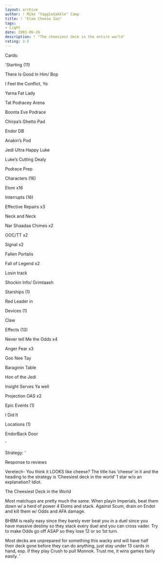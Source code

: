```yaml
---
layout: archive
author: ! Mike "YaggleGakkle" Camp
title: ! "Elom Cheese Zoo"
tags:
- Light
date: 2001-06-26
description: ! "The cheesiest deck in the entire world"
rating: 3.5
---
```

Cards: 

'Starting (11)

There Is Good In Him/ Bop

I Feel the Conflict, Yo

Yarna Fat Lady

Tat Podracey Arena

Boonta Eve Podrace

Chirpa’s Ghetto Pad

Endor DB

Anakin’s Pod

Jedi Ultra Happy Luke

Luke’s Cutting Dealy

Podrace Prep


Characters (16) 

Elom x16


Interrupts (16)

Effective Repairs x3

Neck and Neck

Nar Shaadaa Chimes x2

OOC/TT x2

Signal x2

Fallen Portalis

Fall of Legend x2

Losin track

Shockin Info/ Grimtaash


Starships (1)

Red Leader in


Devices (1)

Claw


Effects (13)

Never tell Me the Odds x4

Anger Fear x3

Goo Nee Tay

Baraginin Table

Hon of the Jedi

Insight Serves Ya well

Projection OAS x2


Epic Events (1)

I Did It


Locations (1)

EndorBack Door


'

Strategy: '

Response to reviews

Veretech- You think it LOOKS like cheese? The title has ’cheese’ in it and the heading to the strategy is ’Cheesiest deck in the world’  1 star w/o an explanation? Idiot.


The Cheesiest Deck in the World


Most matchups are pretty much the same.  When playin Imperials, beat them down w/ a herd of power 4 Eloms and stack.  Against Scum, drain on Endor and kill them w/ Odds and AFA damage.


BHBM is really easy since they barely ever beat you in a duel since you have massive destiny so they stack every duel and you can cross vader.  Try to make Odds go off ASAP so they lose 12 or so 1st turn. 


Most decks are unprepared for something this wacky and will have half their deck gone before they can do anything, just stay under 13 cards in hand, esp. if they play Crush to pull Monnok.  Trust me, it wins games fairly easily.  '